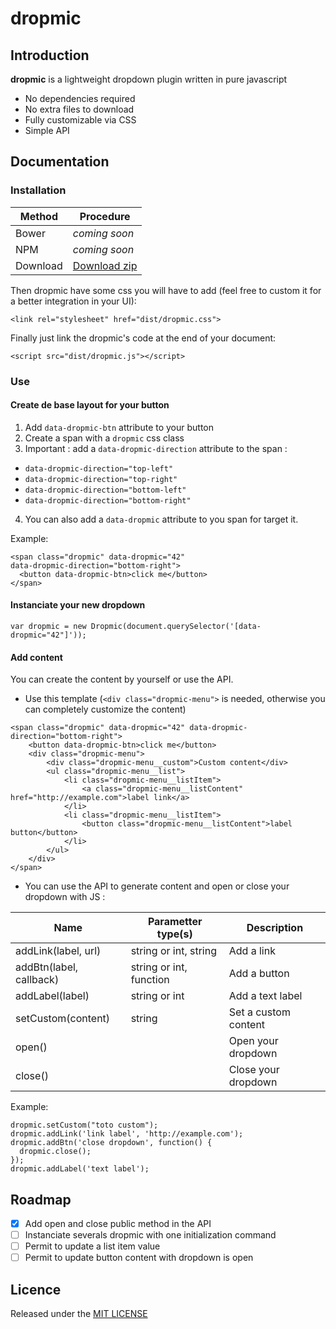 # dropmic

## Introduction

**dropmic** is a lightweight dropdown plugin written in pure javascript

- No dependencies required
- No extra files to download
- Fully customizable via CSS
- Simple API

## Documentation

### Installation

Method   | Procedure
-------- | ---------
Bower    | _coming soon_
NPM      | _coming soon_
Download | [Download zip](https://github.com/agence-webup/dropmic/archive/master.zip)

Then dropmic have some css you will have to add (feel free to custom it for a better integration in your UI):

```
<link rel="stylesheet" href="dist/dropmic.css">
```

Finally just link the dropmic's code at the end of your document:

```
<script src="dist/dropmic.js"></script>
```

### Use

#### Create de base layout for your button
1. Add `data-dropmic-btn` attribute to your button
2. Create a span with a `dropmic` css class
3. Important : add a `data-dropmic-direction` attribute to the span :

  - `data-dropmic-direction="top-left"`
  - `data-dropmic-direction="top-right"`
  - `data-dropmic-direction="bottom-left"`
  - `data-dropmic-direction="bottom-right"`

4. You can also add a `data-dropmic` attribute to you span for target it.

Example:
```
<span class="dropmic" data-dropmic="42"
data-dropmic-direction="bottom-right">
  <button data-dropmic-btn>click me</button>
</span>
```

#### Instanciate your new dropdown
```
var dropmic = new Dropmic(document.querySelector('[data-dropmic="42"]'));
```

#### Add content
You can create the content by yourself or use the API.
  - Use this template (`<div class="dropmic-menu">` is needed, otherwise you can completely customize the content)

  ```
  <span class="dropmic" data-dropmic="42" data-dropmic-direction="bottom-right">
      <button data-dropmic-btn>click me</button>
      <div class="dropmic-menu">
          <div class="dropmic-menu__custom">Custom content</div>
          <ul class="dropmic-menu__list">
              <li class="dropmic-menu__listItem">
                  <a class="dropmic-menu__listContent" href="http://example.com">label link</a>
              </li>
              <li class="dropmic-menu__listItem">
                  <button class="dropmic-menu__listContent">label button</button>
              </li>
          </ul>
      </div>
  </span>
  ```
  - You can use the API to generate content and open or close your dropdown with JS :

  Name                    | Parametter type(s)      | Description
  ----------------------- | ----------------------- | ----------
  addLink(label, url)     | string or int, string   | Add a link
  addBtn(label, callback) | string or int, function | Add a button
  addLabel(label)         | string or int           | Add a text label
  setCustom(content)      | string                  | Set a custom content
  open()                  |                         | Open your dropdown
  close()                 |                         | Close your dropdown

  Example:
  ```
dropmic.setCustom("toto custom");
dropmic.addLink('link label', 'http://example.com');
dropmic.addBtn('close dropdown', function() {
    dropmic.close();
});
dropmic.addLabel('text label');
  ```

## Roadmap
- [x] Add open and close public method in the API
- [ ] Instanciate severals dropmic with one initialization command
- [ ] Permit to update a list item value
- [ ] Permit to update button content with dropdown is open

## Licence
Released under the [MIT LICENSE](http://opensource.org/licenses/MIT)
